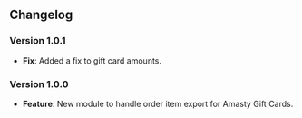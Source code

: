 ## Changelog

### Version 1.0.1
- **Fix**: Added a fix to gift card amounts.

### Version 1.0.0
- **Feature**: New module to handle order item export for Amasty Gift Cards.
